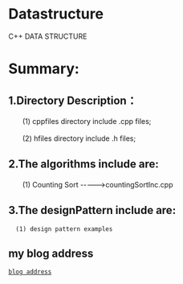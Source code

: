 # Datastructure
C++ DATA STRUCTURE

Summary:
====
## 1.Directory Description：

  　　(1) cppfiles directory include .cpp files;

  　　(2) hfiles directory include .h files;
  
## 2.The algorithms include are:

  　　(1) Counting Sort ----->countingSortInc.cpp
    
## 3.The designPattern include  are:
      (1) design pattern examples 
##  my blog address
[ `blog address` ](https://blog.csdn.net/qq_25073253)

 
